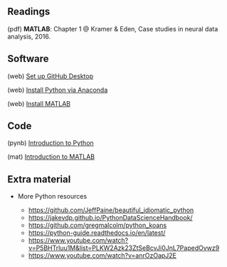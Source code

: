 ## Readings

(pdf)	**MATLAB**: Chapter 1 @ Kramer & Eden, Case studies in neural data analysis, 2016.

## Software

(web) 	[Set up GitHub Desktop](https://desktop.github.com/)

(web) 	[Install Python via Anaconda](https://www.anaconda.com/)

(web) 	[Install MATLAB](http://www.bu.edu/tech/services/cccs/desktop/distribution/mathsci/matlab/)

## Code

(pynb) 	[Introduction to Python](https://mark-kramer.github.io/Case-Studies-Python/)

(mat)	[Introduction to MATLAB](/Topic-1%20Introduction/MATLAB/Topic_1_MA665.m)


## Extra material

- More Python resources

  - https://github.com/JeffPaine/beautiful_idiomatic_python
  - https://jakevdp.github.io/PythonDataScienceHandbook/
  - https://github.com/gregmalcolm/python_koans
  - https://python-guide.readthedocs.io/en/latest/
  - https://www.youtube.com/watch?v=P5BHTrluu1M&list=PLKW2Azk23ZtSeBcvJi0JnL7PapedOvwz9
  - https://www.youtube.com/watch?v=anrOzOapJ2E
